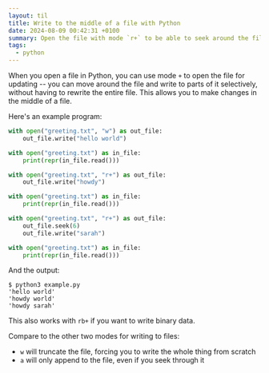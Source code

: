 ```yaml
---
layout: til
title: Write to the middle of a file with Python
date: 2024-08-09 00:42:31 +0100
summary: Open the file with mode `r+` to be able to seek around the file and write to it.
tags:
  - python
---
```

When you open a file in Python, you can use mode `+` to open the file for updating -- you can move around the file and write to parts of it selectively, without having to rewrite the entire file.
This allows you to make changes in the middle of a file.

Here's an example program:

```python
with open("greeting.txt", "w") as out_file:
    out_file.write("hello world")

with open("greeting.txt") as in_file:
    print(repr(in_file.read()))

with open("greeting.txt", "r+") as out_file:
    out_file.write("howdy")

with open("greeting.txt") as in_file:
    print(repr(in_file.read()))

with open("greeting.txt", "r+") as out_file:
    out_file.seek(6)
    out_file.write("sarah")

with open("greeting.txt") as in_file:
    print(repr(in_file.read()))
```

And the output:

```console
$ python3 example.py
'hello world'
'howdy world'
'howdy sarah'
```

This also works with `rb+` if you want to write binary data.

Compare to the other two modes for writing to files:

*   `w` will truncate the file, forcing you to write the whole thing from scratch
*   `a` will only append to the file, even if you seek through it
